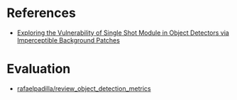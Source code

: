 # References
- [Exploring the Vulnerability of Single Shot Module in Object Detectors via Imperceptible Background Patches](https://arxiv.org/abs/1809.05966)

# Evaluation
- [rafaelpadilla/review_object_detection_metrics](https://github.com/rafaelpadilla/review_object_detection_metrics)
